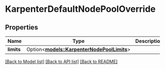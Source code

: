 # KarpenterDefaultNodePoolOverride

## Properties

Name | Type | Description | Notes
------------ | ------------- | ------------- | -------------
**limits** | Option<[**models::KarpenterNodePoolLimits**](KarpenterNodePoolLimits.md)> |  | [optional]

[[Back to Model list]](../README.md#documentation-for-models) [[Back to API list]](../README.md#documentation-for-api-endpoints) [[Back to README]](../README.md)



